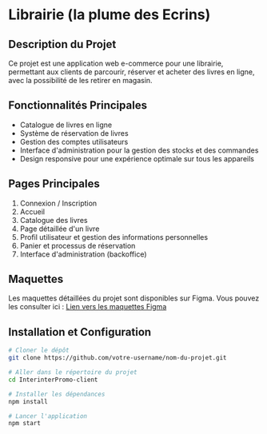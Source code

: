 # Librairie (la plume des Ecrins)

## Description du Projet

Ce projet est une application web e-commerce pour une librairie, permettant aux clients de parcourir, réserver et acheter des livres en ligne, avec la possibilité de les retirer en magasin.

## Fonctionnalités Principales

- Catalogue de livres en ligne
- Système de réservation de livres
- Gestion des comptes utilisateurs
- Interface d'administration pour la gestion des stocks et des commandes
- Design responsive pour une expérience optimale sur tous les appareils

## Pages Principales

1. Connexion / Inscription
2. Accueil
3. Catalogue des livres
4. Page détaillée d'un livre
5. Profil utilisateur et gestion des informations personnelles
6. Panier et processus de réservation
7. Interface d'administration (backoffice)

## Maquettes

Les maquettes détaillées du projet sont disponibles sur Figma. Vous pouvez les consulter ici :
[Lien vers les maquettes Figma](https://www.figma.com/file/votre-lien-figma)

## Installation et Configuration

```bash
# Cloner le dépôt
git clone https://github.com/votre-username/nom-du-projet.git

# Aller dans le répertoire du projet
cd InterinterPromo-client

# Installer les dépendances
npm install

# Lancer l'application
npm start
```

